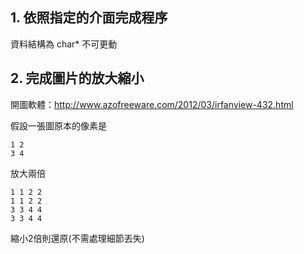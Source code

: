 ## 1. 依照指定的介面完成程序
資料結構為 char* 不可更動

## 2. 完成圖片的放大縮小
開圖軟體：http://www.azofreeware.com/2012/03/irfanview-432.html


假設一張圖原本的像素是

```t
1 2
3 4
```

放大兩倍

```t
1 1 2 2
1 1 2 2
3 3 4 4
3 3 4 4
```

縮小2倍則還原(不需處理細節丟失)

